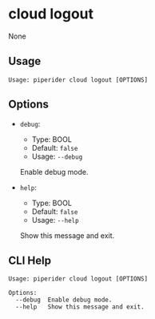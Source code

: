 
# cloud logout
None
## Usage
```
Usage: piperider cloud logout [OPTIONS]
```
## Options
* `debug`: 
  * Type: BOOL 
  * Default: `false`
  * Usage: `--debug`

  Enable debug mode.


* `help`: 
  * Type: BOOL 
  * Default: `false`
  * Usage: `--help`

  Show this message and exit.


## CLI Help
```
Usage: piperider cloud logout [OPTIONS]

Options:
  --debug  Enable debug mode.
  --help   Show this message and exit.
```
